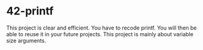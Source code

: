 # 42-printf
This project is clear and efficient. You have to recode printf. You will then be able to reuse it in your future projects. This project is mainly about variable size arguments.
